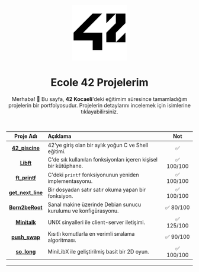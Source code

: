 <div align="center">

<img src="/42_Logo.png" alt="42 Logo" width="150"/>

# Ecole 42 Projelerim

Merhaba! 👋 Bu sayfa, **42 Kocaeli**'deki eğitimim süresince tamamladığım projelerin bir portfolyosudur. Projelerin detaylarını incelemek için isimlerine tıklayabilirsiniz.

</div>

<br>

<div align="center">

| Proje Adı | Açıklama | Not |
| :---: | :--- | :---: |
| **[42_piscine](https://github.com/serhatozbek/42_piscine)** | 42'ye giriş olan bir aylık yoğun C ve Shell eğitimi. | ✅ |
| **[Libft](https://github.com/serhatozbek/42_libft)** | C'de sık kullanılan fonksiyonları içeren kişisel bir kütüphane. | ✅ 100/100 |
| **[ft_printf](https://github.com/serhatozbek/42_printf)** | C'deki `printf` fonksiyonunun yeniden implementasyonu. | ✅ 100/100 |
| **[get_next_line](https://github.com/serhatozbek/42_get_next_line)** | Bir dosyadan satır satır okuma yapan bir fonksiyon. | ✅ 100/100 |
| **[Born2beRoot](https://github.com/serhatozbek/42_Born2beRoot)** | Sanal makine üzerinde Debian sunucu kurulumu ve konfigürasyonu. | ✅ 80/100 |
| **[Minitalk](https://github.com/serhatozbek/42_minitalk)** | UNIX sinyalleri ile client-server iletişimi. | ✅ 125/100 |
| **[push_swap](https://github.com/serhatozbek/42_push_swap)** | Kısıtlı komutlarla en verimli sıralama algoritması. | ✅ 90/100 |
| **[so_long](https://github.com/serhatozbek/42_so_long)** | MiniLibX ile geliştirilmiş basit bir 2D oyun. | ✅ 100/100 |

</div>

---
